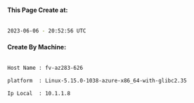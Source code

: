 
   
#### This Page Create at:

```bash

2023-06-06 - 20:52:56 UTC

```

#### Create By Machine:

```bash

Host Name : fv-az283-626

platform  : Linux-5.15.0-1038-azure-x86_64-with-glibc2.35

Ip Local  : 10.1.1.8

```

